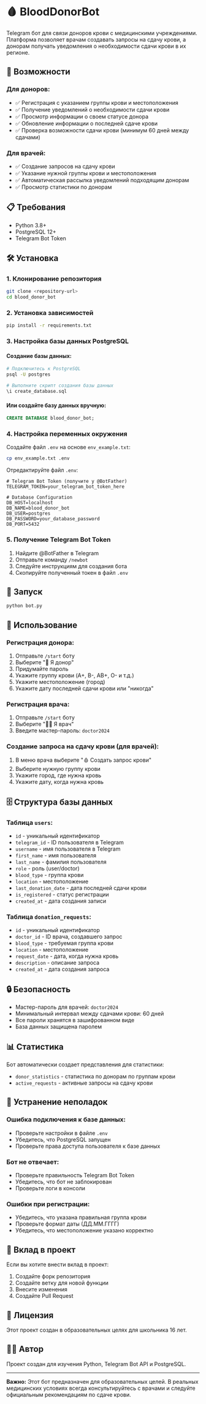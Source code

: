 # 🩸 BloodDonorBot

Telegram бот для связи доноров крови с медицинскими учреждениями. Платформа позволяет врачам создавать запросы на сдачу крови, а донорам получать уведомления о необходимости сдачи крови в их регионе.

## 🚀 Возможности

### Для доноров:
- ✅ Регистрация с указанием группы крови и местоположения
- ✅ Получение уведомлений о необходимости сдачи крови
- ✅ Просмотр информации о своем статусе донора
- ✅ Обновление информации о последней сдаче крови
- ✅ Проверка возможности сдачи крови (минимум 60 дней между сдачами)

### Для врачей:
- ✅ Создание запросов на сдачу крови
- ✅ Указание нужной группы крови и местоположения
- ✅ Автоматическая рассылка уведомлений подходящим донорам
- ✅ Просмотр статистики по донорам

## 📋 Требования

- Python 3.8+
- PostgreSQL 12+
- Telegram Bot Token

## 🛠️ Установка

### 1. Клонирование репозитория
```bash
git clone <repository-url>
cd blood_donor_bot
```

### 2. Установка зависимостей
```bash
pip install -r requirements.txt
```

### 3. Настройка базы данных PostgreSQL

#### Создание базы данных:
```bash
# Подключитесь к PostgreSQL
psql -U postgres

# Выполните скрипт создания базы данных
\i create_database.sql
```

#### Или создайте базу данных вручную:
```sql
CREATE DATABASE blood_donor_bot;
```

### 4. Настройка переменных окружения

Создайте файл `.env` на основе `env_example.txt`:

```bash
cp env_example.txt .env
```

Отредактируйте файл `.env`:
```env
# Telegram Bot Token (получите у @BotFather)
TELEGRAM_TOKEN=your_telegram_bot_token_here

# Database Configuration
DB_HOST=localhost
DB_NAME=blood_donor_bot
DB_USER=postgres
DB_PASSWORD=your_database_password
DB_PORT=5432
```

### 5. Получение Telegram Bot Token

1. Найдите @BotFather в Telegram
2. Отправьте команду `/newbot`
3. Следуйте инструкциям для создания бота
4. Скопируйте полученный токен в файл `.env`

## 🚀 Запуск

```bash
python bot.py
```

## 📖 Использование

### Регистрация донора:
1. Отправьте `/start` боту
2. Выберите "👤 Я донор"
3. Придумайте пароль
4. Укажите группу крови (A+, B-, AB+, O- и т.д.)
5. Укажите местоположение (город)
6. Укажите дату последней сдачи крови или "никогда"

### Регистрация врача:
1. Отправьте `/start` боту
2. Выберите "👨‍⚕️ Я врач"
3. Введите мастер-пароль: `doctor2024`

### Создание запроса на сдачу крови (для врачей):
1. В меню врача выберите "🩸 Создать запрос крови"
2. Выберите нужную группу крови
3. Укажите город, где нужна кровь
4. Укажите дату, когда нужна кровь

## 🗄️ Структура базы данных

### Таблица `users`:
- `id` - уникальный идентификатор
- `telegram_id` - ID пользователя в Telegram
- `username` - имя пользователя в Telegram
- `first_name` - имя пользователя
- `last_name` - фамилия пользователя
- `role` - роль (user/doctor)
- `blood_type` - группа крови
- `location` - местоположение
- `last_donation_date` - дата последней сдачи крови
- `is_registered` - статус регистрации
- `created_at` - дата создания записи

### Таблица `donation_requests`:
- `id` - уникальный идентификатор
- `doctor_id` - ID врача, создавшего запрос
- `blood_type` - требуемая группа крови
- `location` - местоположение
- `request_date` - дата, когда нужна кровь
- `description` - описание запроса
- `created_at` - дата создания запроса

## 🔒 Безопасность

- Мастер-пароль для врачей: `doctor2024`
- Минимальный интервал между сдачами крови: 60 дней
- Все пароли хранятся в зашифрованном виде
- База данных защищена паролем

## 📊 Статистика

Бот автоматически создает представления для статистики:
- `donor_statistics` - статистика по донорам по группам крови
- `active_requests` - активные запросы на сдачу крови

## 🐛 Устранение неполадок

### Ошибка подключения к базе данных:
- Проверьте настройки в файле `.env`
- Убедитесь, что PostgreSQL запущен
- Проверьте права доступа пользователя к базе данных

### Бот не отвечает:
- Проверьте правильность Telegram Bot Token
- Убедитесь, что бот не заблокирован
- Проверьте логи в консоли

### Ошибки при регистрации:
- Убедитесь, что указана правильная группа крови
- Проверьте формат даты (ДД.ММ.ГГГГ)
- Убедитесь, что местоположение указано корректно

## 🤝 Вклад в проект

Если вы хотите внести вклад в проект:
1. Создайте форк репозитория
2. Создайте ветку для новой функции
3. Внесите изменения
4. Создайте Pull Request

## 📄 Лицензия

Этот проект создан в образовательных целях для школьника 16 лет.

## 👨‍💻 Автор

Проект создан для изучения Python, Telegram Bot API и PostgreSQL.

---

**Важно:** Этот бот предназначен для образовательных целей. В реальных медицинских условиях всегда консультируйтесь с врачами и следуйте официальным рекомендациям по сдаче крови. 
